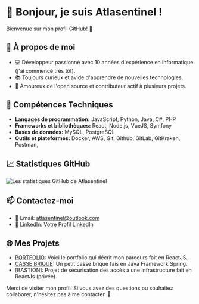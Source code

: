 # 👋 Bonjour, je suis Atlasentinel !

Bienvenue sur mon profil GitHub! 🎉

## 🌟 À propos de moi

- 💻 Développeur passionné avec 10 années d'expérience en informatique (j'ai commencé très tôt).
- 📚 Toujours curieux et avide d'apprendre de nouvelles technologies.
- 🚀 Amoureux de l'open source et contributeur actif à plusieurs projets.

## 🔧 Compétences Techniques

- **Langages de programmation:** JavaScript, Python, Java, C#, PHP
- **Frameworks et bibliothèques:** React, Node.js, VueJS, Symfony
- **Bases de données:** MySQL, PostgreSQL
- **Outils et plateformes:** Docker, AWS, Git, Github, GitLab, GitKraken, Postman,

## 📈 Statistiques GitHub

![Les statistiques GitHub de Atlasentinel](https://github-readme-stats.vercel.app/api?username=Atlasentinel&show_icons=true&theme=radical)

## 📫 Contactez-moi

- 📧 Email: [atlasentinel@outlook.com](mailto:atlasentinel@outlook.com)
- 💼 LinkedIn: [Votre Profil LinkedIn](https://www.linkedin.com/in/noe-zaidi-770255211)

## 🌐 Mes Projets

- [PORTFOLIO](https://github.com/Atlasentinel/portfolio): Voici le portfolio qui décrit mon parcours fait en ReactJS.
- [CASSE BRIQUE](https://github.com/Atlasentinel/casse_brique_java): Un petit casse brique fais en Java Framework Spring.
- [BASTION]: Projet de sécurisation des accès à une infrastructure fait en ReactJs (privée).


Merci de visiter mon profil! Si vous avez des questions ou souhaitez collaborer, n'hésitez pas à me contacter. 🙌
